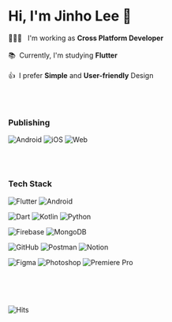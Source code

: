 # Hi, I'm Jinho Lee 👋
🧑🏻‍💻&nbsp;&nbsp; I'm working as <strong>Cross Platform Developer</strong>
<br>
<br>
📚&nbsp; Currently, I'm studying <strong>Flutter</strong>
<br>
<br>
👍&nbsp; I prefer <strong>Simple</strong> and <strong>User-friendly</strong> Design


<br>
<br>
  
### Publishing


![Android](https://img.shields.io/badge/AOS-00D8F7?style=for-the-badge&logo=Google%20Play&logoColor=FFFFFF)
![iOS](https://img.shields.io/badge/iOS-0D96F6?style=for-the-badge&logo=App%20Store&logoColor=FFFFFF)
![Web](https://img.shields.io/badge/Web-DC392D?style=for-the-badge&logo=Google%20Chrome&logoColor=FFFFFF)
  
<br>
<br>
  
### Tech Stack
  
![Flutter](https://img.shields.io/badge/Flutter-02569B?style=for-the-badge&logo=Flutter&logoColor=FFFFFF)
![Android](https://img.shields.io/badge/Android-3DDC84?style=for-the-badge&logo=Android&logoColor=FFFFFF)

![Dart](https://img.shields.io/badge/Dart-0175C2?style=for-the-badge&logo=Dart&logoColor=FFFFFF)
![Kotlin](https://img.shields.io/badge/Kotlin-7F52FF?style=for-the-badge&logo=Kotlin&logoColor=FFFFFF)
![Python](https://img.shields.io/badge/Python-3776AB?style=for-the-badge&logo=Python&logoColor=FFFFFF)

![Firebase](https://img.shields.io/badge/Firebase-FFCA28?style=for-the-badge&logo=Firebase&logoColor=FFFFFF)
![MongoDB](https://img.shields.io/badge/MongoDB-47A248?style=for-the-badge&logo=MongoDB&logoColor=FFFFFF)

![GitHub](https://img.shields.io/badge/GitHub-181717?style=for-the-badge&logo=GitHub&logoColor=FFFFFF)
![Postman](https://img.shields.io/badge/Postman-FF6C37?style=for-the-badge&logo=Postman&logoColor=FFFFFF)
![Notion](https://img.shields.io/badge/Notion-000000?style=for-the-badge&logo=Notion&logoColor=FFFFFF)

![Figma](https://img.shields.io/badge/Figma-F24E1E?style=for-the-badge&logo=Figma&logoColor=FFFFFF)
![Photoshop](https://img.shields.io/badge/Photoshop-31A8FF?style=for-the-badge&logo=Adobe%20Photoshop&logoColor=FFFFFF)
![Premiere Pro](https://img.shields.io/badge/Premiere_Pro-9999FF?style=for-the-badge&logo=Adobe%20Premiere%20Pro&logoColor=FFFFFF)
  
<br>
<br>
<br>  

![Hits](https://hits.seeyoufarm.com/api/count/incr/badge.svg?url=https%3A%2F%2Fgithub.com%2Fsmalleyescoding%2Fhit-counter&count_bg=%23858585&title_bg=%23000000&icon=&icon_color=%23E7E7E7&title=Visitors&edge_flat=false)


